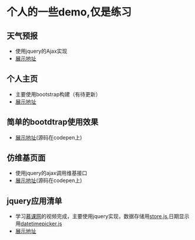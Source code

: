 # 个人的一些demo,仅是练习
## 天气预报
- 使用jquery的Ajax实现
- [展示地址]( https://lizehongss.github.io/demo_show/天气预报/index.html)
## 个人主页
- 主要使用bootstrap构建（有待更新）
- [展示地址](https://lizehongss.github.io/demo_show/个人主页/index.html)
## 简单的bootdtrap使用效果
- [展示地址](https://codepen.io/lizehong/pen/gWXvdG)(源码在codepen上)
## 仿维基页面
- 使用jquery的ajax调用维基接口
- [展示地址](https://codepen.io/lizehong/pen/pWYMev)(源码在codepen上)
## jquery应用清单
- 学习[慕课网](https://coding.imooc.com/class/72.html)的视频完成，主要使用jquery实现，数据存储用[store.js](https://github.com/marcuswestin/store.js),日期显示用[datetimepicker.js](https://github.com/xdan/datetimepicker)
- [展示地址](https://lizehongss.github.io/demo_show/jquery%E5%BA%94%E7%94%A8/index.html)







